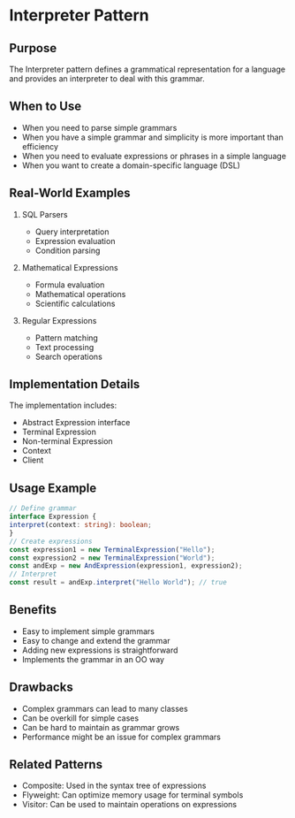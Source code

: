 # Interpreter Pattern

## Purpose
The Interpreter pattern defines a grammatical representation for a language and provides an interpreter to deal with this grammar.

## When to Use
- When you need to parse simple grammars
- When you have a simple grammar and simplicity is more important than efficiency
- When you need to evaluate expressions or phrases in a simple language
- When you want to create a domain-specific language (DSL)

## Real-World Examples
1. SQL Parsers
   - Query interpretation
   - Expression evaluation
   - Condition parsing

2. Mathematical Expressions
   - Formula evaluation
   - Mathematical operations
   - Scientific calculations

3. Regular Expressions
   - Pattern matching
   - Text processing
   - Search operations

## Implementation Details
The implementation includes:
- Abstract Expression interface
- Terminal Expression
- Non-terminal Expression
- Context
- Client

## Usage Example 
```typescript
// Define grammar
interface Expression {
interpret(context: string): boolean;
}
// Create expressions
const expression1 = new TerminalExpression("Hello");
const expression2 = new TerminalExpression("World");
const andExp = new AndExpression(expression1, expression2);
// Interpret
const result = andExp.interpret("Hello World"); // true
```

## Benefits
- Easy to implement simple grammars
- Easy to change and extend the grammar
- Adding new expressions is straightforward
- Implements the grammar in an OO way

## Drawbacks
- Complex grammars can lead to many classes
- Can be overkill for simple cases
- Can be hard to maintain as grammar grows
- Performance might be an issue for complex grammars

## Related Patterns
- Composite: Used in the syntax tree of expressions
- Flyweight: Can optimize memory usage for terminal symbols
- Visitor: Can be used to maintain operations on expressions